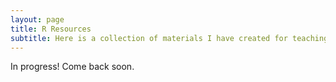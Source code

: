 ```yaml
---
layout: page
title: R Resources
subtitle: Here is a collection of materials I have created for teaching R. 
---
```

In progress! Come back soon. 
